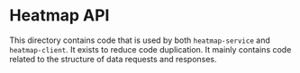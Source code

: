 # Heatmap API

This directory contains code that is used by both `heatmap-service` and `heatmap-client`. It exists to reduce code duplication. It mainly contains code related to the structure of data requests and responses.